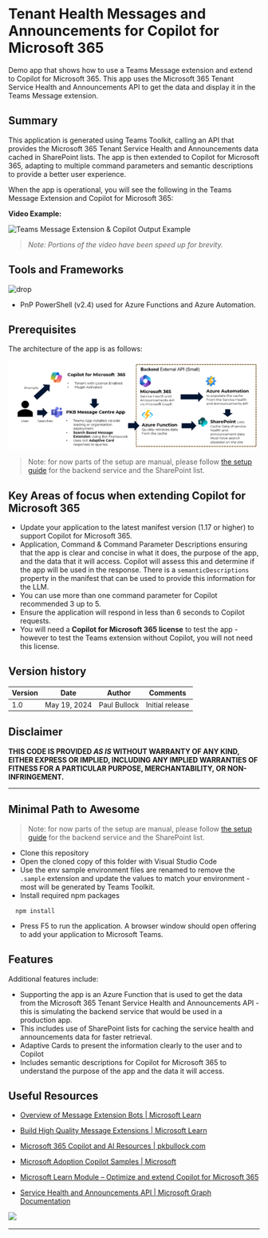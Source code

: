 # Tenant Health Messages and Announcements for Copilot for Microsoft 365

Demo app that shows how to use a Teams Message extension and extend to Copilot for Microsoft 365. This app uses the Microsoft 365 Tenant Service Health and Announcements API to get the data and display it in the Teams Message extension.


## Summary

This application is generated using Teams Toolkit, calling an API that provides the Microsoft 365 Tenant Service Health and Announcements data cached in SharePoint lists. The app is then extended to Copilot for Microsoft 365, adapting to multiple command parameters and semantic descriptions to provide a better user experience.

When the app is operational, you will see the following in the Teams Message Extension and Copilot for Microsoft 365:

**Video Example:**

![Teams Message Extension & Copilot Output Example](docs/assets/CopilotDemoMessageCentreSample.gif)

> *Note: Portions of the video have been speed up for brevity.*

## Tools and Frameworks

![drop](https://img.shields.io/badge/Teams&nbsp;Toolkit&nbsp;for&nbsp;VS&nbsp;Code-5.8-green.svg)

- PnP PowerShell (v2.4) used for Azure Functions and Azure Automation.

## Prerequisites

The architecture of the app is as follows:

![Architecture Diagram of the App](docs/assets/architecture.png)

> Note: for now parts of the setup are manual, please follow [the setup guide](docs/setup.md) for the backend service and the SharePoint list.

## Key Areas of focus when extending Copilot for Microsoft 365

- Update your application to the latest manifest version (1.17 or higher) to support Copilot for Microsoft 365.
- Application, Command & Command Parameter Descriptions ensuring that the app is clear and concise in what it does, the purpose of the app, and the data that it will access. Copilot will assess this and determine if the app will be used in the response. There is a `semanticDescriptions` property in the manifest that can be used to provide this information for the LLM.
- You can use more than one command parameter for Copilot recommended 3 up to 5.
- Ensure the application will respond in less than 6 seconds to Copilot requests.
- You will need a **Copilot for Microsoft 365 license** to test the app - however to test the Teams extension without Copilot, you will not need this license.


## Version history

Version|Date|Author|Comments
-------|----|----|--------
1.0 | May 19, 2024 | Paul Bullock |Initial release

## Disclaimer

**THIS CODE IS PROVIDED *AS IS* WITHOUT WARRANTY OF ANY KIND, EITHER EXPRESS OR IMPLIED, INCLUDING ANY IMPLIED WARRANTIES OF FITNESS FOR A PARTICULAR PURPOSE, MERCHANTABILITY, OR NON-INFRINGEMENT.**

---

## Minimal Path to Awesome

> Note: for now parts of the setup are manual, please follow [the setup guide](docs/setup.md) for the backend service and the SharePoint list.

* Clone this repository
* Open the cloned copy of this folder with Visual Studio Code
* Use the env sample environment files are renamed to remove the `.sample` extension and update the values to match your environment - most will be generated by Teams Toolkit.
* Install required npm packages

```shell
  npm install
```

* Press F5 to run the application. A browser window should open offering to add your application to Microsoft Teams.


## Features

Additional features include:

- Supporting the app is an Azure Function that is used to get the data from the Microsoft 365 Tenant Service Health and Announcements API - this is simulating the backend service that would be used in a production app.
- This includes use of SharePoint lists for caching the service health and announcements data for faster retrieval.
- Adaptive Cards to present the information clearly to the user and to Copilot
- Includes semantic descriptions for Copilot for Microsoft 365 to understand the purpose of the app and the data it will access.

## Useful Resources

- [Overview of Message Extension Bots | Microsoft Learn](https://learn.microsoft.com/en-us/microsoft-365-copilot/extensibility/overview-message-extension-bot?WT.mc_id=M365-MVP-5003816 
)
- [Build High Quality Message Extensions | Microsoft Learn](https://learn.microsoft.com/en-us/microsoftteams/platform/messaging-extensions/high-quality-message-extension?WT.mc_id=M365-MVP-5003816 
)
- [Microsoft 365 Copilot and AI Resources | pkbullock.com](https://pkbullock.com/blog/2023/m365-copilot-and-ai-resources)
- [Microsoft Adoption Copilot Samples | Microsoft](https://adoption.microsoft.com/en-us/sample-solution-gallery/?keyword=&sort-by=updateDateTime-true&page=1&product=Microsoft+365+Copilot&WT.mc_id=M365-MVP-5003816)
- [Microsoft Learn Module – Optimize and extend Copilot for Microsoft 365
](https://learn.microsoft.com/en-us/training/modules/optimize-and-extend-microsoft-365-copilot?WT.mc_id=M365-MVP-5003816 
)

- [Service Health and Announcements API | Microsoft Graph Documentation](https://learn.microsoft.com/en-us/graph/api/resources/service-communications-api-overview?view=graph-rest-1.0)

<img src="https://m365-visitor-stats.azurewebsites.net/sp-dev-fx-webparts/samples/msgext-copilot-message-centre" />

----